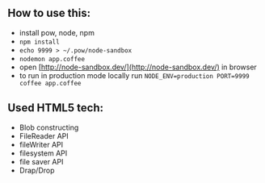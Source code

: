 

## How to use this:
- install pow, node, npm
- `npm install`
- `echo 9999 > ~/.pow/node-sandbox`
- `nodemon app.coffee`
- open [http://node-sandbox.dev/](http://node-sandbox.dev/) in browser
- to run in production mode locally run `NODE_ENV=production PORT=9999 coffee app.coffee`


## Used HTML5 tech:
- Blob constructing
- FileReader API
- fileWriter API
- filesystem API
- file saver  API
- Drap/Drop
